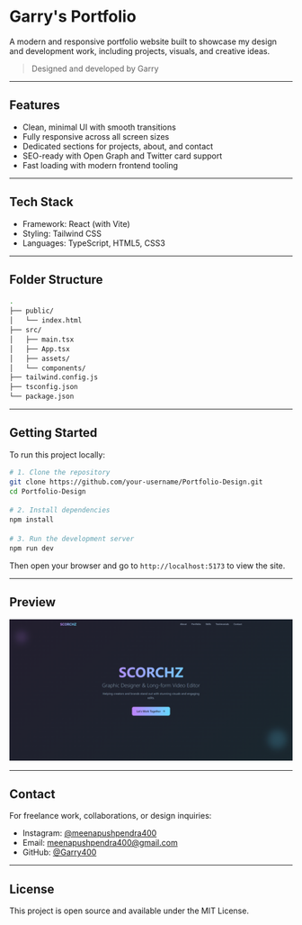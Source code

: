
# Garry's Portfolio

A modern and responsive portfolio website built to showcase my design and development work, including projects, visuals, and creative ideas.

> Designed and developed by Garry

---

## Features

- Clean, minimal UI with smooth transitions  
- Fully responsive across all screen sizes  
- Dedicated sections for projects, about, and contact  
- SEO-ready with Open Graph and Twitter card support  
- Fast loading with modern frontend tooling  

---

## Tech Stack

- Framework: React (with Vite)  
- Styling: Tailwind CSS  
- Languages: TypeScript, HTML5, CSS3  

---

## Folder Structure

```bash
.
├── public/
│   └── index.html
├── src/
│   ├── main.tsx
│   ├── App.tsx
│   ├── assets/
│   └── components/
├── tailwind.config.js
├── tsconfig.json
└── package.json
```

---

## Getting Started

To run this project locally:

```bash
# 1. Clone the repository
git clone https://github.com/your-username/Portfolio-Design.git
cd Portfolio-Design

# 2. Install dependencies
npm install

# 3. Run the development server
npm run dev
```

Then open your browser and go to `http://localhost:5173` to view the site.

---

## Preview

![Portfolio Screenshot](./src/assets/home.png)


---

## Contact

For freelance work, collaborations, or design inquiries:

- Instagram: [@meenapushpendra400](https://www.instagram.com/meenapushpendra400/)
- Email: meenapushpendra400@gmail.com  
- GitHub: [@Garry400](https://github.com/Garry400)

---

## License

This project is open source and available under the MIT License.
